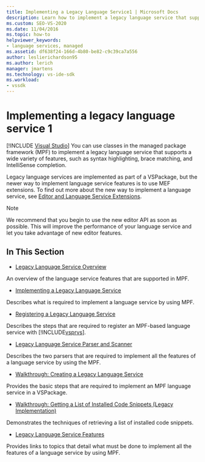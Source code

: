 ```yaml
---
title: Implementing a Legacy Language Service1 | Microsoft Docs
description: Learn how to implement a legacy language service that supports extended language service features, by using the managed package framework (MPF). Part 1 of 2.
ms.custom: SEO-VS-2020
ms.date: 11/04/2016
ms.topic: how-to
helpviewer_keywords:
- language services, managed
ms.assetid: df638f24-166d-4b80-be82-c9c39ca7a556
author: leslierichardson95
ms.author: lerich
manager: jmartens
ms.technology: vs-ide-sdk
ms.workload:
- vssdk
---
```

# Implementing a legacy language service 1

 [!INCLUDE [Visual Studio](~/includes/applies-to-version/vs-not-mac.md)]
You can use classes in the managed package framework (MPF) to implement a legacy language service that supports a wide variety of features, such as syntax highlighting, brace matching, and IntelliSense completion.

 Legacy language services are implemented as part of a VSPackage, but the newer way to implement language service features is to use MEF extensions. To find out more about the new way to implement a language service, see [Editor and Language Service Extensions](../../extensibility/editor-and-language-service-extensions.md).

> [!NOTE]
> We recommend that you begin to use the new editor API as soon as possible. This will improve the performance of your language service and let you take advantage of new editor features.

## In This Section
- [Legacy Language Service Overview](../../extensibility/internals/legacy-language-service-overview.md)

 An overview of the language service features that are supported in MPF.

- [Implementing a Legacy Language Service](../../extensibility/internals/implementing-a-legacy-language-service2.md)

 Describes what is required to implement a language service by using MPF.

- [Registering a Legacy Language Service](../../extensibility/internals/registering-a-legacy-language-service1.md)

 Describes the steps that are required to register an MPF-based language service with [!INCLUDE[vsprvs](../../code-quality/includes/vsprvs_md.md)].

- [Legacy Language Service Parser and Scanner](../../extensibility/internals/legacy-language-service-parser-and-scanner.md)

 Describes the two parsers that are required to implement all the features of a language service by using the MPF.

- [Walkthrough: Creating a Legacy Language Service](../../extensibility/internals/walkthrough-creating-a-legacy-language-service.md)

 Provides the basic steps that are required to implement an MPF language service in a VSPackage.

- [Walkthrough: Getting a List of Installed Code Snippets (Legacy Implementation)](../../extensibility/internals/walkthrough-getting-a-list-of-installed-code-snippets-legacy-implementation.md)

 Demonstrates the techniques of retrieving a list of installed code snippets.

- [Legacy Language Service Features](../../extensibility/internals/legacy-language-service-features1.md)

 Provides links to topics that detail what must be done to implement all the features of a language service by using MPF.
